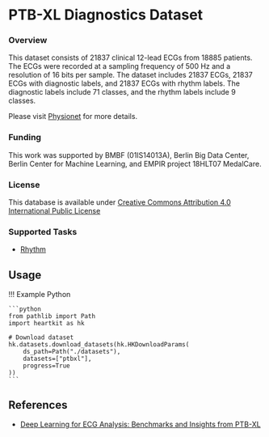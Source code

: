 # PTB-XL Diagnostics Dataset

### <span class="sk-h2-span">Overview</span>

This dataset consists of 21837 clinical 12-lead ECGs from 18885 patients. The ECGs were recorded at a sampling frequency of 500 Hz and a resolution of 16 bits per sample. The dataset includes 21837 ECGs, 21837 ECGs with diagnostic labels, and 21837 ECGs with rhythm labels. The diagnostic labels include 71 classes, and the rhythm labels include 9 classes.

Please visit [Physionet](https://physionet.org/content/ptb-xl/1.0.3/) for more details.

### <span class="sk-h2-span">Funding</span>

This work was supported by BMBF (01IS14013A), Berlin Big Data Center, Berlin Center for Machine Learning, and EMPIR project 18HLT07 MedalCare.

### <span class="sk-h2-span">License</span>

This database is available under [Creative Commons Attribution 4.0 International Public License](https://physionet.org/content/ptb-xl/view-license/1.0.3/)

### <span class="sk-h2-span">Supported Tasks</span>

* [Rhythm](../tasks/rhythm.md)

## <span class="sk-h2-span">Usage</span>

!!! Example Python

    ```python
    from pathlib import Path
    import heartkit as hk

    # Download dataset
    hk.datasets.download_datasets(hk.HKDownloadParams(
        ds_path=Path("./datasets"),
        datasets=["ptbxl"],
        progress=True
    ))
    ```

## <span class="sk-h2-span">References</span>

* [Deep Learning for ECG Analysis: Benchmarks and Insights from PTB-XL](https://arxiv.org/pdf/2004.13701.pdf)

